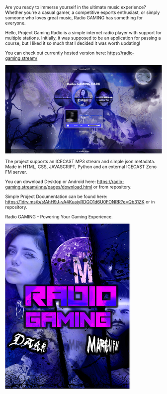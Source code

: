 Are you ready to immerse yourself in the ultimate music experience? Whether you're a casual gamer, a competitive esports enthusiast, or simply someone who loves great music, Radio GAMING has something for everyone.

Hello, Project Gaming Radio is a simple internet radio player with support for multiple stations. Initially, it was supposed to be an application for passing a course, but I liked it so much that I decided it was worth updating!

You can check out currently hosted version here: https://radio-gaming.stream/

![Radio Gaming Showcase Gif](https://raw.githubusercontent.com/kubadoPL/Gaming-Radio/main/Assets/Ads/Radio%20Showcase%20new.gif)

The project supports an ICECAST MP3 stream and simple json metadata.
Made in HTML, CSS, JAVASCRIPT, Python and an external ICECAST Zeno FM server.

You can download Desktop or Android here: https://radio-gaming.stream/inne/pages/download.html or from repository.

Simple Project Documentation can be found here: https://1drv.ms/b/s!AhH9J-vA4KuajyRDGO1d6U0FONRR?e=Qb31ZK or in repository.

Radio GAMING - Powering Your Gaming Experience.

<img src="https://raw.githubusercontent.com/kubadoPL/Gaming-Radio/main/Assets/Ads/Radio%20Gaming%20ad.png" width="400" height="auto">